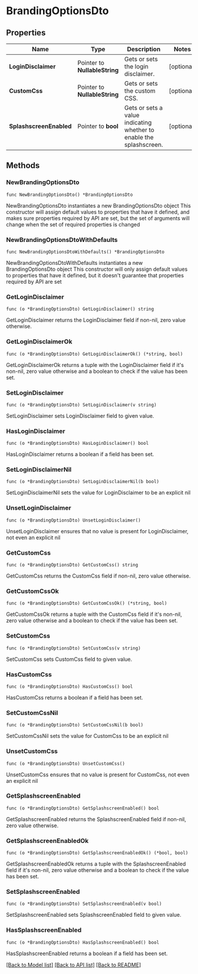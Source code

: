 # BrandingOptionsDto

## Properties

Name | Type | Description | Notes
------------ | ------------- | ------------- | -------------
**LoginDisclaimer** | Pointer to **NullableString** | Gets or sets the login disclaimer. | [optional] 
**CustomCss** | Pointer to **NullableString** | Gets or sets the custom CSS. | [optional] 
**SplashscreenEnabled** | Pointer to **bool** | Gets or sets a value indicating whether to enable the splashscreen. | [optional] 

## Methods

### NewBrandingOptionsDto

`func NewBrandingOptionsDto() *BrandingOptionsDto`

NewBrandingOptionsDto instantiates a new BrandingOptionsDto object
This constructor will assign default values to properties that have it defined,
and makes sure properties required by API are set, but the set of arguments
will change when the set of required properties is changed

### NewBrandingOptionsDtoWithDefaults

`func NewBrandingOptionsDtoWithDefaults() *BrandingOptionsDto`

NewBrandingOptionsDtoWithDefaults instantiates a new BrandingOptionsDto object
This constructor will only assign default values to properties that have it defined,
but it doesn't guarantee that properties required by API are set

### GetLoginDisclaimer

`func (o *BrandingOptionsDto) GetLoginDisclaimer() string`

GetLoginDisclaimer returns the LoginDisclaimer field if non-nil, zero value otherwise.

### GetLoginDisclaimerOk

`func (o *BrandingOptionsDto) GetLoginDisclaimerOk() (*string, bool)`

GetLoginDisclaimerOk returns a tuple with the LoginDisclaimer field if it's non-nil, zero value otherwise
and a boolean to check if the value has been set.

### SetLoginDisclaimer

`func (o *BrandingOptionsDto) SetLoginDisclaimer(v string)`

SetLoginDisclaimer sets LoginDisclaimer field to given value.

### HasLoginDisclaimer

`func (o *BrandingOptionsDto) HasLoginDisclaimer() bool`

HasLoginDisclaimer returns a boolean if a field has been set.

### SetLoginDisclaimerNil

`func (o *BrandingOptionsDto) SetLoginDisclaimerNil(b bool)`

 SetLoginDisclaimerNil sets the value for LoginDisclaimer to be an explicit nil

### UnsetLoginDisclaimer
`func (o *BrandingOptionsDto) UnsetLoginDisclaimer()`

UnsetLoginDisclaimer ensures that no value is present for LoginDisclaimer, not even an explicit nil
### GetCustomCss

`func (o *BrandingOptionsDto) GetCustomCss() string`

GetCustomCss returns the CustomCss field if non-nil, zero value otherwise.

### GetCustomCssOk

`func (o *BrandingOptionsDto) GetCustomCssOk() (*string, bool)`

GetCustomCssOk returns a tuple with the CustomCss field if it's non-nil, zero value otherwise
and a boolean to check if the value has been set.

### SetCustomCss

`func (o *BrandingOptionsDto) SetCustomCss(v string)`

SetCustomCss sets CustomCss field to given value.

### HasCustomCss

`func (o *BrandingOptionsDto) HasCustomCss() bool`

HasCustomCss returns a boolean if a field has been set.

### SetCustomCssNil

`func (o *BrandingOptionsDto) SetCustomCssNil(b bool)`

 SetCustomCssNil sets the value for CustomCss to be an explicit nil

### UnsetCustomCss
`func (o *BrandingOptionsDto) UnsetCustomCss()`

UnsetCustomCss ensures that no value is present for CustomCss, not even an explicit nil
### GetSplashscreenEnabled

`func (o *BrandingOptionsDto) GetSplashscreenEnabled() bool`

GetSplashscreenEnabled returns the SplashscreenEnabled field if non-nil, zero value otherwise.

### GetSplashscreenEnabledOk

`func (o *BrandingOptionsDto) GetSplashscreenEnabledOk() (*bool, bool)`

GetSplashscreenEnabledOk returns a tuple with the SplashscreenEnabled field if it's non-nil, zero value otherwise
and a boolean to check if the value has been set.

### SetSplashscreenEnabled

`func (o *BrandingOptionsDto) SetSplashscreenEnabled(v bool)`

SetSplashscreenEnabled sets SplashscreenEnabled field to given value.

### HasSplashscreenEnabled

`func (o *BrandingOptionsDto) HasSplashscreenEnabled() bool`

HasSplashscreenEnabled returns a boolean if a field has been set.


[[Back to Model list]](../README.md#documentation-for-models) [[Back to API list]](../README.md#documentation-for-api-endpoints) [[Back to README]](../README.md)


